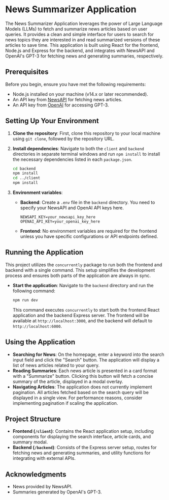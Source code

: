 # News Summarizer Application

The News Summarizer Application leverages the power of Large Language Models (LLMs) to fetch and summarize news articles based on user queries. It provides a clean and simple interface for users to search for news topics they are interested in and read summarized versions of these articles to save time. This application is built using React for the frontend, Node.js and Express for the backend, and integrates with NewsAPI and OpenAI's GPT-3 for fetching news and generating summaries, respectively.

## Prerequisites

Before you begin, ensure you have met the following requirements:
- Node.js installed on your machine (v14.x or later recommended).
- An API key from [NewsAPI](https://newsapi.org/) for fetching news articles.
- An API key from [OpenAI](https://openai.com/) for accessing GPT-3.

## Setting Up Your Environment

1. **Clone the repository**: First, clone this repository to your local machine using `git clone`, followed by the repository URL.

2. **Install dependencies**: Navigate to both the `client` and `backend` directories in separate terminal windows and run `npm install` to install the necessary dependencies listed in each `package.json`.

    ```bash
    cd backend
    npm install
    cd ../client
    npm install
    ```

3. **Environment variables**:
    - **Backend**: Create a `.env` file in the `backend` directory. You need to specify your NewsAPI and OpenAI API keys here.
    
        ```plaintext
        NEWSAPI_KEY=your_newsapi_key_here
        OPENAI_API_KEY=your_openai_key_here
        ```
    
    - **Frontend**: No environment variables are required for the frontend unless you have specific configurations or API endpoints defined.

## Running the Application

This project utilizes the `concurrently` package to run both the frontend and backend with a single command. This setup simplifies the development process and ensures both parts of the application are always in sync.

- **Start the application**: Navigate to the `backend` directory and run the following command:

    ```bash
    npm run dev
    ```

    This command executes `concurrently` to start both the frontend React application and the backend Express server. The frontend will be available at `http://localhost:3000`, and the backend will default to `http://localhost:6000`.

## Using the Application

- **Searching for News**: On the homepage, enter a keyword into the search input field and click the "Search" button. The application will display a list of news articles related to your query.
- **Reading Summaries**: Each news article is presented in a card format with a "Summarize" button. Clicking this button will fetch a concise summary of the article, displayed in a modal overlay.
- **Navigating Articles**: The application does not currently implement pagination. All articles fetched based on the search query will be displayed in a single view. For performance reasons, consider implementing pagination if scaling the application.

## Project Structure

- **Frontend (`/client`)**: Contains the React application setup, including components for displaying the search interface, article cards, and summary modal.
- **Backend (`/backend`)**: Consists of the Express server setup, routes for fetching news and generating summaries, and utility functions for integrating with external APIs.

## Acknowledgments

- News provided by NewsAPI.
- Summaries generated by OpenAI's GPT-3.
